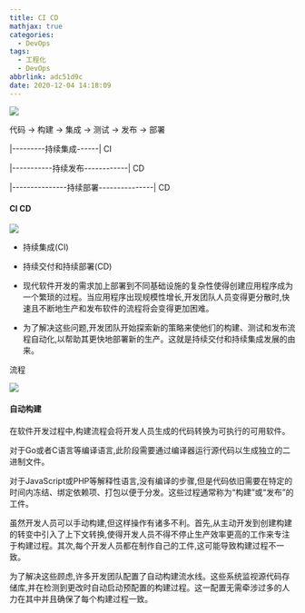 ```yaml
---
title: CI CD
mathjax: true
categories:
  - DevOps
tags:
  - 工程化
  - DevOps
abbrlink: adc51d9c
date: 2020-12-04 14:18:09
---
```


![](0001.png)

代码 -> 构建 -> 集成 -> 测试 -> 发布 -> 部署

|---------持续集成------| CI

|-----------持续发布------------| CD

|---------------持续部署---------------| CD



#### CI CD

![](0002.png)

+ 持续集成(CI)

+ 持续交付和持续部署(CD)

+ 现代软件开发的需求加上部署到不同基础设施的复杂性使得创建应用程序成为一个繁琐的过程。当应用程序出现规模性增长,开发团队人员变得更分散时,快速且不断地生产和发布软件的流程将会变得更加困难。

+ 为了解决这些问题,开发团队开始探索新的策略来使他们的构建、测试和发布流程自动化,以帮助其更快地部署新的生产。这就是持续交付和持续集成发展的由来。

流程

![](0003.png)

#### 自动构建

在软件开发过程中,构建流程会将开发人员生成的代码转换为可执行的可用软件。

对于Go或者C语言等编译语言,此阶段需要通过编译器运行源代码以生成独立的二进制文件。

对于JavaScript或PHP等解释性语言,没有编译的步骤,但是代码依旧需要在特定的时间内冻结、绑定依赖项、打包以便于分发。这些过程通常称为“构建”或“发布”的工件。

虽然开发人员可以手动构建,但这样操作有诸多不利。首先,从主动开发到创建构建的转变中引入了上下文转换,使得开发人员不得不停止生产效率更高的工作来专注于构建过程。其次,每个开发人员都在制作自己的工件,这可能导致构建过程不一致。

为了解决这些顾虑,许多开发团队配置了自动构建流水线。这些系统监视源代码存储库,并在检测到更改时自动启动预配置的构建过程。这一配置无需牵涉过多的人力在其中并且确保了每个构建过程一致。


